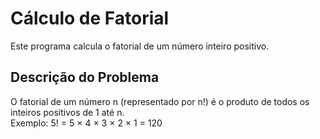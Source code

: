 # Cálculo de Fatorial

Este programa calcula o fatorial de um número inteiro positivo.

## Descrição do Problema

O fatorial de um número n (representado por n!) é o produto de todos os inteiros positivos de 1 até n.  
Exemplo: 5! = 5 × 4 × 3 × 2 × 1 = 120